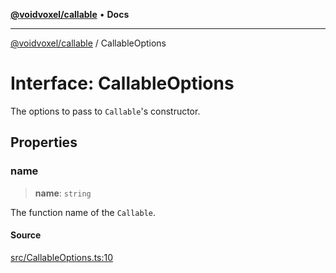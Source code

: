 [**@voidvoxel/callable**](../README.md) • **Docs**

***

[@voidvoxel/callable](../globals.md) / CallableOptions

# Interface: CallableOptions

The options to pass to `Callable`'s constructor.

## Properties

### name

> **name**: `string`

The function name of the `Callable`.

#### Source

[src/CallableOptions.ts:10](https://github.com/voidvoxel/callable/blob/3fa6001f239aa3c91e7ce47289a1bcc529abbc1b/src/CallableOptions.ts#L10)
